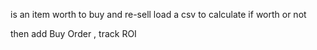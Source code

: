 is an item worth to buy and re-sell
load a csv to calculate if worth or not

then add Buy Order , track ROI
